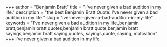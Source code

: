 +++
author = "Benjamin Bratt"
title = "I've never given a bad audition in my life."
description = "the best Benjamin Bratt Quote: I've never given a bad audition in my life."
slug = "ive-never-given-a-bad-audition-in-my-life"
keywords = "I've never given a bad audition in my life.,benjamin bratt,benjamin bratt quotes,benjamin bratt quote,benjamin bratt sayings,benjamin bratt saying,quotes, sayings,quote, saying, motivation"
+++
I've never given a bad audition in my life.
